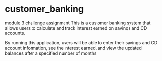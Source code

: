 # customer_banking
module 3 challenge assignment
This is a customer banking system that allows users to calculate and track interest earned on savings and CD accounts. 

By running this application, users will be able to enter their savings and CD account information, see the interest earned, and view the updated balances after a specified number of months.